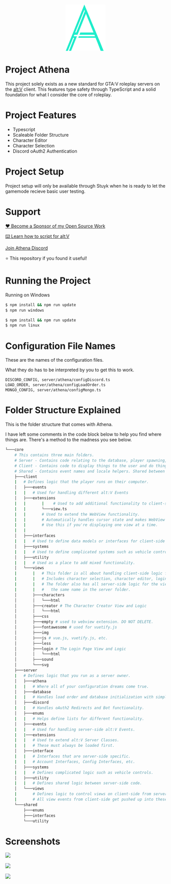<p align="center">
    <img src="./assets/athena_lrg.png" width="125" />
</p>

# Project Athena

This project solely exists as a new standard for GTA:V roleplay servers on the [alt:V](https://altv.mp/) client. This features type safety through TypeScript and a solid foundation for what I consider the core of roleplay.

# Project Features

- Typescript
- Scaleable Folder Structure
- Character Editor
- Character Selection
- Discord oAuth2 Authentication

# Project Setup

Project setup will only be available through Stuyk when he is ready to let the gamemode recieve basic user testing.

# Support

[❤️ Become a Sponsor of my Open Source Work](https://github.com/sponsors/Stuyk/)

[⌨️ Learn how to script for alt:V](https://stuyk.github.io/altv-javascript-guide/)

[Join Athena Discord](https://discord.gg/pZvbJmKN8Y)

⭐ This repository if you found it useful!

# Running the Project

Running on Windows

```sh
$ npm install && npm run update
$ npm run windows
```

```sh
$ npm install && npm run update
$ npm run linux
```

# Configuration File Names

These are the names of the configuration files. 

What they do has to be interpreted by you to get this to work.

```
DISCORD_CONFIG, server/athena/configDiscord.ts
LOAD_ORDER, server/athena/configLoadOrder.ts
MONGO_CONFIG, server/athena/configMongo.ts
```

# Folder Structure Explained

This is the folder structure that comes with Athena.

I have left some comments in the code block below to help you find where things are. There's a method to the madness you see below.

```sh
└───core
    # This contains three main folders.
    # Server - Contains code relating to the database, player spawning, etc.
    # Client - Contains code to display things to the user and do things to them.
    # Shared - Contains event names and locale helpers. Shared between folders.
    ├───client
    |   # Defines logic that the player runs on their computer.
    │   ├───events
    |   |   # Used for handling different alt:V Events
    │   ├───extensions
    |   |       |    # Used to add additional functionality to client-side classes.
    |   |       └───view.ts 
    |   |       # Used to extend the WebView functionality.
    |   |       # Automatically handles cursor state and makes WebView a singleton.
    |   |       # Use this if you're displaying one view at a time.
    |   |      
    │   ├───interfaces
    |   |   # Used to define data models or interfaces for client-side usage.
    │   ├───systems
    |   |   # Used to define complicated systems such as vehicle controls.
    │   ├───utility
    |   |   # Used as a place to add mixed functionality.
    │   └───views 
    |       |   # This folder is all about handling client-side logic for WebViews.
    |       |   # Includes character selection, character editor, login, etc.
    |       |   # The folder also has all server-side logic for the view under...
    |       |   #   the same name in the server folder.
    │       ├───characters
    │       │   └───html
    │       ├───creator # The Character Creator View and Logic
    │       │   └───html
    │       ├───css
    │       ├───empty # used to webview extension. DO NOT DELETE.
    │       ├───fontawesome # used for vuetify.js
    │       ├───img
    │       ├───js # vue.js, vuetify.js, etc.
    │       ├───less
    │       ├───login # The Login Page View and Logic
    │       │   └───html
    │       ├───sound
    │       └───svg
    ├───server
    |   # Defines logic that you run as a server owner.
    │   ├───athena
    |   |   # Where all of your configuration dreams come true.
    │   ├───database
    |   |   # Handles load order and database initialization with simplymongo.
    │   ├───discord
    |   |   # Handles oAuth2 Redirects and Bot functionality.
    │   ├───enums
    |   |   # Helps define lists for different functionality.
    │   ├───events
    |   |   # Used for handling server-side alt:V Events.
    |   |───extensions
    |   |   # Used to extend alt:V Server Classes.
    |   |   # These must always be loaded first.
    │   ├───interface
    |   |   # Interfaces that are server-side specific.
    |   |   # Account Interfaces, Config Interfaces, etc.
    │   ├───systems
    |   |   # Defines complicated logic such as vehicle controls.
    │   ├───utility
    |   |   # Defines shared logic between server-side code.
    │   └───views
    |       # Defines logic to control views on client-side from server-side.
    |       # All view events from client-side get pushed up into these files.
    └───shared
        ├───enums
        ├───interfaces
        └───utility
```

# Screenshots

![](https://i.imgur.com/DdT9Bli.png)

![](https://i.imgur.com/HblwUcl.png)

![](https://i.imgur.com/fUZJql1.png)
